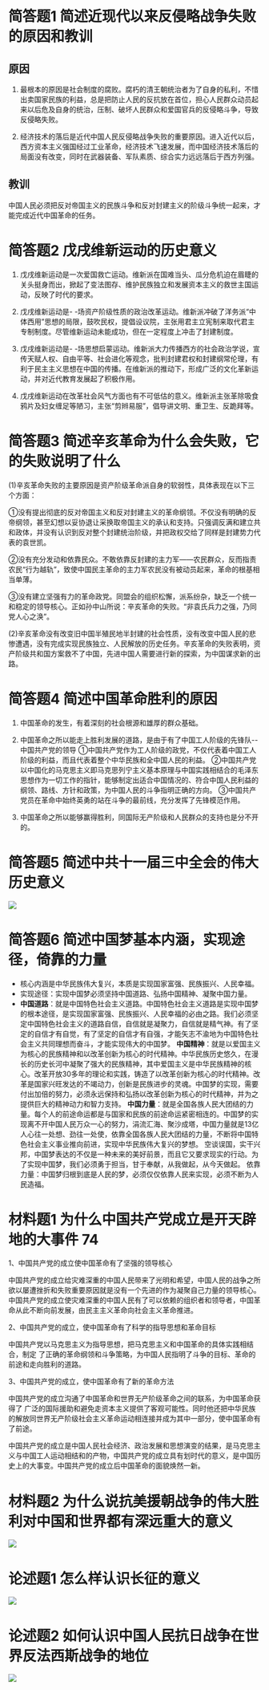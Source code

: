 # 简答题1 简述近现代以来反侵略战争失败的原因和教训
## 原因

1. 最根本的原因是社会制度的腐败。腐朽的清王朝统治者为了自身的私利，不惜出卖国家民族的利益，总是把防止人民的反抗放在首位，担心人民群众动员起来以后危及自身的统治，压制、破坏人民群众和爱国官兵的反侵略斗争，导致反侵略失败。

2. 经济技术的落后是近代中国人民反侵略战争失败的重要原因。进入近代以后，西方资本主义强国经过工业革命，经济技术飞速发展，而中国经济技术落后的局面没有改变，同时在武器装备、军队素质、综合实力远远落后于西方列强。
## 教训
中国人民必须把反对帝国主义的民族斗争和反对封建主义的阶级斗争统一起来，才能完成近代中国革命的任务。

# 简答题2 戊戌维新运动的历史意义

 1. 戊戌维新运动是一次爱国救亡运动。维新派在国难当头、瓜分危机迫在眉睫的关头挺身而出，掀起了变法图存、维护民族独立和发展资本主义的救世主国运动，反映了时代的要求。

2. 戊戌维新运动是- -场资产阶级性质的政治改革运动。维新派冲破了洋务派“中体西用”思想的局限，鼓吹民权，提倡设议院，主张用君主立宪制来取代君主专制制度。尽管维新运动未能成功，但在一定程度上冲击了封建制度。

3. 戊戌维新运动是- -场思想启蒙运动。维新派大力传播西方的社会政治学说，宣传天赋人权、自由平等、社会进化等观念，批判封建君权和封建纲常伦理，有利于民主主义思想在中国的传播。在维新派的推动下，形成广泛的文化革新运动，并对近代教育发展起了积极作用。

4. 戊戌维新运动在改革社会风气方面也有不可低估的意义。维新派主张革除吸食鸦片及妇女缠足等陋习，主张“剪辫易服”，倡导讲文明、重卫生、反跪拜等。

# 简答题3 简述辛亥革命为什么会失败，它的失败说明了什么

(1)辛亥革命失败的主要原因是资产阶级革命派自身的软弱性，具体表现在以下三个方面：

①没有提出彻底的反对帝国主义和反对封建主义的革命纲领。不仅没有明确的反帝纲领，甚至幻想以妥协退让采换取帝国主义的承认和支持。只强调反满和建立共和政体，并没有认识到反对整个封建统治阶级，并把政权交给了同样是封建势力代表的袁世凯。

②没有充分发动和依靠民众。不敢依靠反封建的主力军——农民群众，反而指责农民“行为越轨”，致使中国民主革命的主力军农民没有被动员起来，革命的根基相当单薄。 

③没有建立坚强有力的革命政党。同盟会的组织松懈，派系纷杂，缺乏一个统一和稳定的领导核心。正如孙中山所说：辛亥革命的失败。“非袁氏兵力之强，乃同党人心之涣”。

(2)辛亥革命没有改变旧中国半殖民地半封建的社会性质，没有改变中国人民的悲惨遭遇，没有完成实现民族独立、人民解放的历史任务。辛亥革命的失败表明，资产阶级共和国方案救不了中国，先进中国人需要进行新的探索，为中国谋求新的出路。

# 简答题4 简述中国革命胜利的原因

1. 中国革命的发生，有着深刻的社会根源和雄厚的群众基础。

2. 中国革命之所以能走上胜利发展的道路，是由于有了中国工人阶级的先锋队--中国共产党的领导
①中国共产党作为工人阶级的政党，不仅代表着中国工人阶级的利益，而且代表着整个中华民族和全中国人民的利益。
②中国共产党以中国化的马克思主义即马克思列宁主义基本原理与中国实践相结合的毛泽东思想作为一切工作的指针，能够制定出适合中国情况的、符合中国人民利益的纲领、路线、方针和政策，为中国人民的斗争指明正确的方向。
③中国共产党员在革命中始终英勇的站在斗争的最前线，充分发挥了先锋模范作用。


3. 中国革命之所以能够赢得胜利，同国际无产阶级和人民群众的支持也是分不开的。
# 简答题5 简述中共十一届三中全会的伟大历史意义
![](https://picbed-1303839378.cos.ap-nanjing.myqcloud.com/picbed/202206211740835.png)
# 简答题6 简述中国梦基本内涵，实现途径，倚靠的力量
- 核心内涵是中华民族伟大复兴，本质是实现国家富强、民族振兴、人民幸福。
- 实现途径：实现中国梦必须坚持中国道路、弘扬中国精神、凝聚中国力量。
- **中国道路**：就是中国特色社会主义道路。中国特色社会主义道路是实现中国梦的根本途径，是实现国家富强、民族振兴、人民幸福的必由之路。我们必须坚定中国特色社会主义的道路自信，自信就是凝聚力，自信就是精气神。有了坚定的自信才有自觉，有了坚定的自信才有自强，才能矢志不渝地为中国特色社会主义共同理想而奋斗，才能实现伟大的中国梦。
**中国精神**：就是以爱国主义为核心的民族精神和以改革创新为核心的时代精神。中华民族历史悠久，在漫长的历史长河中凝聚了强大的民族精神，其中爱国主义是中华民族精神的核心。改革开放30多年的理论和实践，铸造了以改革创新为核心的时代精神。改革是国家兴旺发达的不竭动力，创新是民族进步的灵魂。中国梦的实现，需要付出加倍的努力，必须永远保持和弘扬以改革创新为核心的时代精神，并为之提供巨大的精神动力和智力支持。
**中国力量**：就是全国各族人民大团结的力量。每个人的前途命运都是与国家和民族的前途命运紧密相连的。中国梦的实现离不开中国人民万众一心的努力，涓流汇海、聚沙成塔，中国力量就是13亿人心往一处想、劲往一处使，依靠全国各族人民大团结的力量，不断将中国特色社会主义事业推向前进，实现中华民族伟大复兴的梦想。 空谈误国，实干兴邦，中国梦表达的不仅是一种未来的美好前景，而且它又要求现实的行动。为了实现中国梦，我们必须勇于担当，甘于奉献，从我做起，从今天做起。
依靠力量：中国梦归根到底是人民的梦，必须仅仅依靠人民来实现，必须不断为人民造福。
# 材料题1 为什么中国共产党成立是开天辟地的大事件 74
1、中国共产党的成立使中国革命有了坚强的领导核心

中国共产党的成立给灾难深重的中国人民带来了光明和希望，中国人民的战争之所欲以屡遭挫折和失败重要原因就是没有一个先进的作为凝聚自己力量的领导核心。中国共产党的成立使灾难深重的中国人民有了可以依赖的组织者和领导者，中国革命从此不断向前发展，由民主主义革命向社会主义革命推进。

2、中国共产党的成立，使中国革命有了科学的指导思想和革命目标

中国共产党以马克思主义为指导思想，把马克思主义和中国革命的具体实践相结合，制定 了正确的革命纲领和斗争策略，为中国人民指明了斗争的目标、革命的前途和走向胜利的道路。

3、中国共产党的成立，使中国革命有了新的革命方法

中国共产党的成立沟通了中国革命和世界无产阶级革命之间的联系，为中国革命获得了 广泛的国际援助和避免走资本主义提供了客观可能性。同时他还把中华民族的解放同世界无产阶级社会主义革命运动相连接并成为其中一部分，使中国革命有了前途。

中国共产党的成立是中国人民社会经济、政治发展和思想演变的结果，是马克思主义与中国工人运动相结和的产物，中国共产党的成立具有划时代的意义，是中国历史上的大事变。中国共产党的成立后中国革命的面貌焕然一新。
# 材料题2 为什么说抗美援朝战争的伟大胜利对中国和世界都有深远重大的意义
![](https://picbed-1303839378.cos.ap-nanjing.myqcloud.com/picbed/202206211804560.png)
# 论述题1 怎么样认识长征的意义
![](https://picbed-1303839378.cos.ap-nanjing.myqcloud.com/picbed/202206211802826.png)
# 论述题2 如何认识中国人民抗日战争在世界反法西斯战争的地位
![](https://picbed-1303839378.cos.ap-nanjing.myqcloud.com/picbed/202206211801353.png)